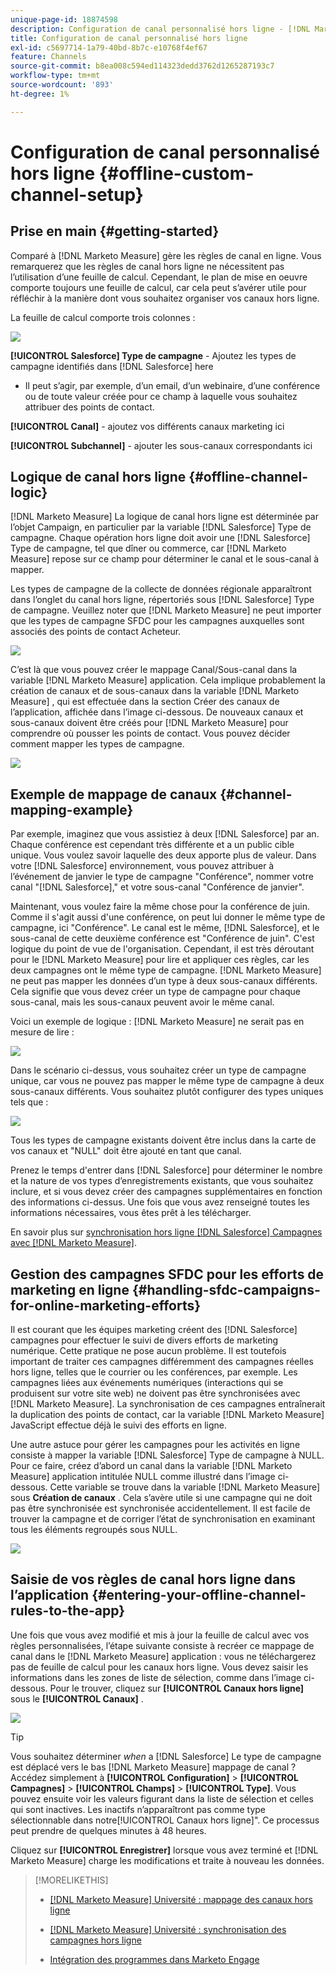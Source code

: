 ```yaml
---
unique-page-id: 18874598
description: Configuration de canal personnalisé hors ligne - [!DNL Marketo Measure] - Documentation du produit
title: Configuration de canal personnalisé hors ligne
exl-id: c5697714-1a79-40bd-8b7c-e10768f4ef67
feature: Channels
source-git-commit: b8ea008c594ed114323dedd3762d1265287193c7
workflow-type: tm+mt
source-wordcount: '893'
ht-degree: 1%

---
```


# Configuration de canal personnalisé hors ligne {#offline-custom-channel-setup}

## Prise en main {#getting-started}

Comparé à [!DNL Marketo Measure] gère les règles de canal en ligne. Vous remarquerez que les règles de canal hors ligne ne nécessitent pas l’utilisation d’une feuille de calcul. Cependant, le plan de mise en oeuvre comporte toujours une feuille de calcul, car cela peut s’avérer utile pour réfléchir à la manière dont vous souhaitez organiser vos canaux hors ligne.

La feuille de calcul comporte trois colonnes :

![](assets/1-2.png)

**[!UICONTROL Salesforce] Type de campagne** - Ajoutez les types de campagne identifiés dans [!DNL Salesforce] here

* Il peut s’agir, par exemple, d’un email, d’un webinaire, d’une conférence ou de toute valeur créée pour ce champ à laquelle vous souhaitez attribuer des points de contact.

**[!UICONTROL Canal]** - ajoutez vos différents canaux marketing ici

**[!UICONTROL Subchannel]** - ajouter les sous-canaux correspondants ici

## Logique de canal hors ligne {#offline-channel-logic}

[!DNL Marketo Measure] La logique de canal hors ligne est déterminée par l’objet Campaign, en particulier par la variable [!DNL Salesforce] Type de campagne. Chaque opération hors ligne doit avoir une [!DNL Salesforce] Type de campagne, tel que dîner ou commerce, car [!DNL Marketo Measure] repose sur ce champ pour déterminer le canal et le sous-canal à mapper.

Les types de campagne de la collecte de données régionale apparaîtront dans l’onglet du canal hors ligne, répertoriés sous [!DNL Salesforce] Type de campagne. Veuillez noter que [!DNL Marketo Measure] ne peut importer que les types de campagne SFDC pour les campagnes auxquelles sont associés des points de contact Acheteur.

![](assets/2-2.png)

C’est là que vous pouvez créer le mappage Canal/Sous-canal dans la variable [!DNL Marketo Measure] application. Cela implique probablement la création de canaux et de sous-canaux dans la variable [!DNL Marketo Measure] , qui est effectuée dans la section Créer des canaux de l’application, affichée dans l’image ci-dessous. De nouveaux canaux et sous-canaux doivent être créés pour [!DNL Marketo Measure] pour comprendre où pousser les points de contact. Vous pouvez décider comment mapper les types de campagne.

![](assets/3-2.png)

## Exemple de mappage de canaux {#channel-mapping-example}

Par exemple, imaginez que vous assistiez à deux [!DNL Salesforce] par an. Chaque conférence est cependant très différente et a un public cible unique. Vous voulez savoir laquelle des deux apporte plus de valeur. Dans votre [!DNL Salesforce] environnement, vous pouvez attribuer à l’événement de janvier le type de campagne &quot;Conférence&quot;, nommer votre canal &quot;[!DNL Salesforce],&quot; et votre sous-canal &quot;Conférence de janvier&quot;.

Maintenant, vous voulez faire la même chose pour la conférence de juin. Comme il s&#39;agit aussi d&#39;une conférence, on peut lui donner le même type de campagne, ici &quot;Conférence&quot;. Le canal est le même, [!DNL Salesforce], et le sous-canal de cette deuxième conférence est &quot;Conférence de juin&quot;. C&#39;est logique du point de vue de l&#39;organisation. Cependant, il est très déroutant pour le [!DNL Marketo Measure] pour lire et appliquer ces règles, car les deux campagnes ont le même type de campagne. [!DNL Marketo Measure] ne peut pas mapper les données d’un type à deux sous-canaux différents. Cela signifie que vous devez créer un type de campagne pour chaque sous-canal, mais les sous-canaux peuvent avoir le même canal.

Voici un exemple de logique : [!DNL Marketo Measure] ne serait pas en mesure de lire :

![](assets/4-2.png)

Dans le scénario ci-dessus, vous souhaitez créer un type de campagne unique, car vous ne pouvez pas mapper le même type de campagne à deux sous-canaux différents. Vous souhaitez plutôt configurer des types uniques tels que :

![](assets/5-2.png)

Tous les types de campagne existants doivent être inclus dans la carte de vos canaux et &quot;NULL&quot; doit être ajouté en tant que canal.

Prenez le temps d&#39;entrer dans [!DNL Salesforce] pour déterminer le nombre et la nature de vos types d’enregistrements existants, que vous souhaitez inclure, et si vous devez créer des campagnes supplémentaires en fonction des informations ci-dessus. Une fois que vous avez renseigné toutes les informations nécessaires, vous êtes prêt à les télécharger.

En savoir plus sur [synchronisation hors ligne [!DNL Salesforce] Campagnes avec [!DNL Marketo Measure]](/help/channel-tracking-and-setup/offline-channels/legacy-processes/syncing-offline-campaigns.md).

## Gestion des campagnes SFDC pour les efforts de marketing en ligne {#handling-sfdc-campaigns-for-online-marketing-efforts}

Il est courant que les équipes marketing créent des [!DNL Salesforce] campagnes pour effectuer le suivi de divers efforts de marketing numérique. Cette pratique ne pose aucun problème. Il est toutefois important de traiter ces campagnes différemment des campagnes réelles hors ligne, telles que le courrier ou les conférences, par exemple. Les campagnes liées aux événements numériques (interactions qui se produisent sur votre site web) ne doivent pas être synchronisées avec [!DNL Marketo Measure]. La synchronisation de ces campagnes entraînerait la duplication des points de contact, car la variable [!DNL Marketo Measure] JavaScript effectue déjà le suivi des efforts en ligne.

Une autre astuce pour gérer les campagnes pour les activités en ligne consiste à mapper la variable [!DNL Salesforce] Type de campagne à NULL. Pour ce faire, créez d’abord un canal dans la variable [!DNL Marketo Measure] application intitulée NULL comme illustré dans l’image ci-dessous. Cette variable se trouve dans la variable [!DNL Marketo Measure] sous **Création de canaux** . Cela s’avère utile si une campagne qui ne doit pas être synchronisée est synchronisée accidentellement. Il est facile de trouver la campagne et de corriger l’état de synchronisation en examinant tous les éléments regroupés sous NULL.

![](assets/6-2.png)

## Saisie de vos règles de canal hors ligne dans l’application {#entering-your-offline-channel-rules-to-the-app}

Une fois que vous avez modifié et mis à jour la feuille de calcul avec vos règles personnalisées, l’étape suivante consiste à recréer ce mappage de canal dans le [!DNL Marketo Measure] application : vous ne téléchargerez pas de feuille de calcul pour les canaux hors ligne. Vous devez saisir les informations dans les zones de liste de sélection, comme dans l’image ci-dessous. Pour le trouver, cliquez sur **[!UICONTROL Canaux hors ligne]** sous le **[!UICONTROL Canaux]** .

![](assets/7-2.png)

>[!TIP]
>
>Vous souhaitez déterminer _when_ a [!DNL Salesforce] Le type de campagne est déplacé vers le bas [!DNL Marketo Measure] mappage de canal ? Accédez simplement à **[!UICONTROL Configuration]** > **[!UICONTROL Campagnes]** > **[!UICONTROL Champs]** > **[!UICONTROL Type]**. Vous pouvez ensuite voir les valeurs figurant dans la liste de sélection et celles qui sont inactives. Les inactifs n’apparaîtront pas comme type sélectionnable dans notre[!UICONTROL Canaux hors ligne]&quot;. Ce processus peut prendre de quelques minutes à 48 heures.

Cliquez sur **[!UICONTROL Enregistrer]** lorsque vous avez terminé et [!DNL Marketo Measure] charge les modifications et traite à nouveau les données.

>[!MORELIKETHIS]
>
>* [[!DNL Marketo Measure] Université : mappage des canaux hors ligne](https://universityonline.marketo.com/courses/bizible-fundamentals-channel-management/#/page/5c630eca34d9f0367662b77f)
>
>* [[!DNL Marketo Measure] Université : synchronisation des campagnes hors ligne](https://universityonline.marketo.com/courses/bizible-fundamentals-channel-management/#/page/5c63286e34d9f0367662b78b)
>
>* [Intégration des programmes dans Marketo Engage](/help/marketo-measure-and-marketo/marketo-measure-integrations-with-marketo/marketo-engage-programs-integration.md#channel-mapping)
